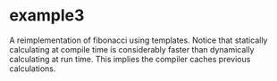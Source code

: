 # example3

A reimplementation of fibonacci using templates. Notice that statically calculating at compile time
is considerably faster than dynamically calculating at run time. This implies the compiler caches
previous calculations.
